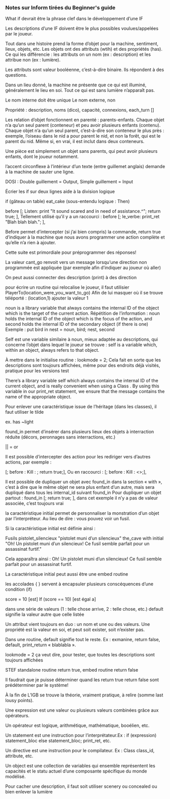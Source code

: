 ### Notes sur Inform tirées du Beginner's guide

What if devrait être la phrase clef dans le développement d’une IF

Les descriptions d’une IF doivent être le plus possibles voulues/appelées par le joueur.

Tout dans une histoire prend la forme d’objet pour la machine, sentiment, lieux, objets, etc.
Les objets ont des attributs (wtih) et des propriétés (has). Ce qui les différencie : les attributs on un nom (ex : description) et les attribue non (ex : lumière).

Les attributs sont valeur booléenne, c’est-à-dire binaire. Ils répondent à des questions.



Dans un lieu donné, la machine ne présente que ce qui est illuminé, généralement le lieu en soi. Tout ce qui est sans lumière n’apparaît pas.

Le nom interne doit être unique
Le nom externe, non

Propriété :
description, noms (dico), capacité, connexions, each_turn []



Les relation d’objet fonctionnent en parenté : parents-enfants. Chaque objet n’a qu’un seul parent (conteneur) et peu avoir plusieurs enfants (contenu). Chaque objet n’a qu’un seul parent, c’est-à-dire son conteneur le plus près : exemple, l’oiseau dans le nid a pour parent le nid, et non la forêt, qui est le parent du nid. Même si, en vrai, il est inclut dans deux conteneurs.

Une pièce est simplement un objet sans parents, qui peut avoir plusieurs enfants, dont le joueur notamment.

l’accent circonflexe à l’intérieur d’un texte (entre guillemet anglais) demande à la machine de sauter une ligne.

DOSI : Double guillement = Output, Simple guillement = Input

Écrier les if sur deux lignes aide à la division logique

if (gâteau on table)
eat_cake
(sous-entendu logique : Then)

before [; Listen: print "It sound scared and in need of assistance.^";
return true;
],
Tellement utilisé qu’il y a un raccourci :
before [; le_verbe: print_ret "Blah blah blah."; ],

 Before permet d’intercepter (si j’ai bien compris) la commande, return true d’indiquer à la machine que nous avons programmer une action complète et qu’elle n’a rien à ajouter.

Cette suite est primordiale pour préprogrammer des réponses!

La valeur cant_go renvoit vers un message lorsqu’une direction non programmée est appliquée (par exemple afin d’indiquer au joueur où aller)

On peut aussi connecter des description (print) à des direction

pour écrire un routine qui relocalise le joueur, il faut utilisier PlayerTo(location_were_you_want_to_go)
Afin de lui masquer où il se trouve téléporté : (location,1) ajouter la valeur 1


noun is a library variable that
always contains the internal ID of the object which is the target of the current
action.
Répétition de l’information : noun holds the internal ID of the object which is the focus of the
action, and second holds the internal ID of the secondary object (if there is one)
Exemple : put bird in nest = noun, bird; nest, second

Self est une variable similaire à noun, mieux adaptée au descriptions, qui concerne l’objet dans lequel le joueur se trouve : self is a variable which, within an object, always refers to that object.

À mettre dans le initialise routine :
lookmode = 2;
Cela fait en sorte que les descriptions sont toujours affichées, même pour des endroits déjà visités, pratique pour les versions test

There’s a library variable self which always contains the internal ID of the
current object, and is really convenient when using a Class . By using this
variable in our print_ret statement, we ensure that the message contains the
name of the appropriate object.



Pour enlever une caractéristique issue de l’héritage (dans les classes), il faut utiliser le tilde

ex.  has ~light

found_in permet d’insérer dans plusieurs lieux des objets à interraction réduite (décors, peronnages sans interractions, etc.)

|| = or



Il est possible d’intercepter des action pour les rediriger vers d’autres actions, par exemple :

[; before : Kill : <Talk noun>; return true;],
Ou en raccourci : [; before : Kill : <<Talk noun>>;],





Il est possible de dupliquer un objet avec found_in dans la section « with », c’est à dire que le même objet ne sera plus enfant d’un autre, mais sera dupliqué dans tous les internal_id suivant found_in
Pour dupliquer un objet partout :
found_in [; return true; ],
dans cet exemple il n’y a pas de valeur associée, c’est toujours vrai

la caractéristique initial permet de personnaliser la monstration d’un objet par l’interpréteur. Au lieu de dire : vous pouvez voir un fusil.

Si la caractéristique initial est définie ainsi :

Fusils  pistolet_silencieux "pistolet muni d’un silencieux" the_cave
with initial "Oh! Un pistolet muni d’un silencieux! Ce fusil semble parfait pour un assassinat furtif."

Cela apparaîtra ainsi : Oh! Un pistolet muni d’un silencieux! Ce fusil semble parfait pour un assassinat furtif.


La caractéristique initial peut aussi être une embed routine

les accolades { } servent à encapsuler plusieurs conscéquences d’une condition (if)


score = 10
[est]
If (score == 10)
[est égal a]

dans une série de valeurs (1 : telle chose arrive, 2 : telle chose, etc.) default signifie la valeur autre que celle listée



Un attribut vient toujours en duo : un nom et une ou des valeurs. Une propriété est la valeur en soi, et peut soit exister, soit n’exister pas.

Dans une routine, default signifie tout le reste. Ex : exmanine, return false, default, print_return « blablabla ».


lookmode = 2
ça veut dire, pour tester, que toutes les descriptions sont toujours affichées

STEF standalone routine return true, embed routine return false


Il faudrait que je puisse déterminer quand les return true return false sont prédéterminer par le système!



À la fin de L’IGB se trouve la théorie, vraiment pratique, à relire (somme last lousy points).

Une expression est une valeur ou plusieurs valeurs combinées grâce aux opérateurs.

Un opérateur est logique, arithmétique, mathématique, booélien, etc.

Un statement est une instruction pour l’interprétateur.Ex : if (expression) statement_bloc else statement_bloc; print_ret, etc.

Un directive est une instruction pour le compilateur. Ex : Class class_id, attribute, etc.

Un object est une collection de variables qui ensemble représentent les capacités et le statu actuel d’une composante spécifique du monde modélisé.

Pour cacher une description, il faut soit utiliser scenery ou concealed ou bien enlever la lumière
